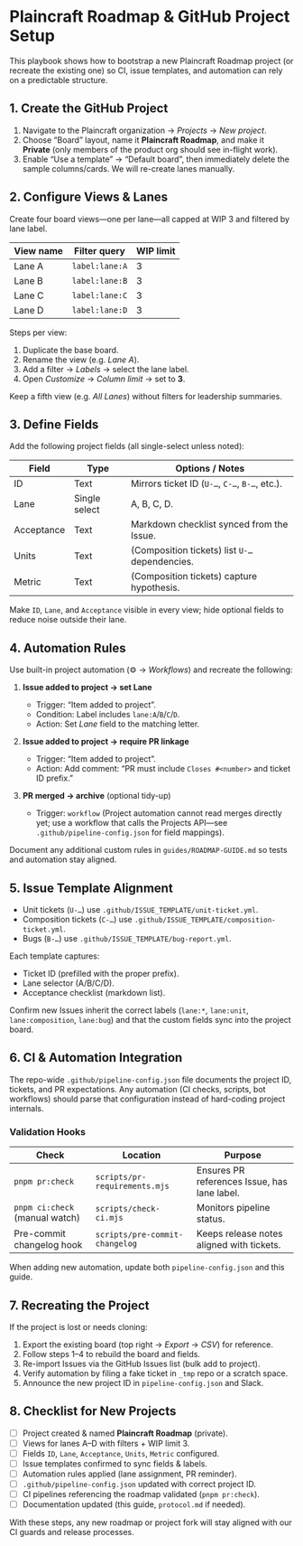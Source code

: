 # Plaincraft Roadmap & GitHub Project Setup

This playbook shows how to bootstrap a new Plaincraft Roadmap project (or
recreate the existing one) so CI, issue templates, and automation can rely on a
predictable structure.

## 1. Create the GitHub Project

1. Navigate to the Plaincraft organization → _Projects_ → _New project_.
2. Choose “Board” layout, name it **Plaincraft Roadmap**, and make it **Private**
   (only members of the product org should see in-flight work).
3. Enable “Use a template” → “Default board”, then immediately delete the
   sample columns/cards. We will re-create lanes manually.

## 2. Configure Views & Lanes

Create four board views—one per lane—all capped at WIP 3 and filtered by lane
label.

| View name | Filter query   | WIP limit |
| --------- | -------------- | --------- |
| Lane A    | `label:lane:A` | 3         |
| Lane B    | `label:lane:B` | 3         |
| Lane C    | `label:lane:C` | 3         |
| Lane D    | `label:lane:D` | 3         |

Steps per view:

1. Duplicate the base board.
2. Rename the view (e.g. _Lane A_).
3. Add a filter → _Labels_ → select the lane label.
4. Open _Customize_ → _Column limit_ → set to **3**.

Keep a fifth view (e.g. _All Lanes_) without filters for leadership summaries.

## 3. Define Fields

Add the following project fields (all single-select unless noted):

| Field      | Type          | Options / Notes                                |
| ---------- | ------------- | ---------------------------------------------- |
| ID         | Text          | Mirrors ticket ID (`U-…`, `C-…`, `B-…`, etc.). |
| Lane       | Single select | A, B, C, D.                                    |
| Acceptance | Text          | Markdown checklist synced from the Issue.      |
| Units      | Text          | (Composition tickets) list `U-…` dependencies. |
| Metric     | Text          | (Composition tickets) capture hypothesis.      |

Make `ID`, `Lane`, and `Acceptance` visible in every view; hide optional fields
to reduce noise outside their lane.

## 4. Automation Rules

Use built-in project automation (⚙️ → _Workflows_) and recreate the following:

1. **Issue added to project → set Lane**
   - Trigger: “Item added to project”.
   - Condition: Label includes `lane:A`/`B`/`C`/`D`.
   - Action: Set _Lane_ field to the matching letter.

2. **Issue added to project → require PR linkage**
   - Trigger: “Item added to project”.
   - Action: Add comment: “PR must include `Closes #<number>` and ticket ID
     prefix.”

3. **PR merged → archive** (optional tidy-up)
   - Trigger: `workflow` (Project automation cannot read merges directly yet; use a
     workflow that calls the Projects API—see `.github/pipeline-config.json`
     for field mappings).

Document any additional custom rules in `guides/ROADMAP-GUIDE.md` so tests and
automation stay aligned.

## 5. Issue Template Alignment

- Unit tickets (`U-…`) use `.github/ISSUE_TEMPLATE/unit-ticket.yml`.
- Composition tickets (`C-…`) use `.github/ISSUE_TEMPLATE/composition-ticket.yml`.
- Bugs (`B-…`) use `.github/ISSUE_TEMPLATE/bug-report.yml`.

Each template captures:

- Ticket ID (prefilled with the proper prefix).
- Lane selector (A/B/C/D).
- Acceptance checklist (markdown list).

Confirm new Issues inherit the correct labels (`lane:*`, `lane:unit`,
`lane:composition`, `lane:bug`) and that the custom fields sync into the project
board.

## 6. CI & Automation Integration

The repo-wide `.github/pipeline-config.json` file documents the project ID,
tickets, and PR expectations. Any automation (CI checks, scripts, bot workflows)
should parse that configuration instead of hard-coding project internals.

### Validation Hooks

| Check                          | Location                       | Purpose                                      |
| ------------------------------ | ------------------------------ | -------------------------------------------- |
| `pnpm pr:check`                | `scripts/pr-requirements.mjs`  | Ensures PR references Issue, has lane label. |
| `pnpm ci:check` (manual watch) | `scripts/check-ci.mjs`         | Monitors pipeline status.                    |
| Pre-commit changelog hook      | `scripts/pre-commit-changelog` | Keeps release notes aligned with tickets.    |

When adding new automation, update both `pipeline-config.json` and this guide.

## 7. Recreating the Project

If the project is lost or needs cloning:

1. Export the existing board (top right → _Export_ → _CSV_) for reference.
2. Follow steps 1–4 to rebuild the board and fields.
3. Re-import Issues via the GitHub Issues list (bulk add to project).
4. Verify automation by filing a fake ticket in `_tmp` repo or a scratch space.
5. Announce the new project ID in `pipeline-config.json` and Slack.

## 8. Checklist for New Projects

- [ ] Project created & named **Plaincraft Roadmap** (private).
- [ ] Views for lanes A–D with filters + WIP limit 3.
- [ ] Fields `ID`, `Lane`, `Acceptance`, `Units`, `Metric` configured.
- [ ] Issue templates confirmed to sync fields & labels.
- [ ] Automation rules applied (lane assignment, PR reminder).
- [ ] `.github/pipeline-config.json` updated with correct project ID.
- [ ] CI pipelines referencing the roadmap validated (`pnpm pr:check`).
- [ ] Documentation updated (this guide, `protocol.md` if needed).

With these steps, any new roadmap or project fork will stay aligned with our CI
guards and release processes.
